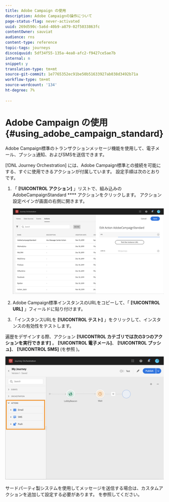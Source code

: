 ```yaml
---
title: Adobe Campaign の使用
description: Adobe Campaignの操作について
page-status-flag: never-activated
uuid: 269d590c-5a6d-40b9-a879-02f5033863fc
contentOwner: sauviat
audience: rns
content-type: reference
topic-tags: journeys
discoiquuid: 5df34f55-135a-4ea8-afc2-f9427ce5ae7b
internal: n
snippet: y
translation-type: tm+mt
source-git-commit: 1e7765352ec91be50b51633927ab038d3492b71a
workflow-type: tm+mt
source-wordcount: '134'
ht-degree: 7%

---
```



# Adobe Campaign の使用 {#using_adobe_campaign_standard}

Adobe Campaign標準のトランザクションメッセージ機能を使用して、電子メール、プッシュ通知、およびSMSを送信できます。

[!DNL Journey Orchestration] には、Adobe Campaign標準との接続を可能にする、すぐに使用できるアクションが付属しています。 設定手順は次のとおりです。

1. 「 **[!UICONTROL アクション]** 」リストで、組み込みのAdobeCampaignStandard **** アクションをクリックします。 アクション設定ペインが画面の右側に開きます。

   ![](../assets/actioncampaign.png)

1. Adobe Campaign標準インスタンスのURLをコピーして、「 **[!UICONTROL URL]** 」フィールドに貼り付けます。

1. 「インスタンスURLを **[!UICONTROL テスト]** 」をクリックして、インスタンスの有効性をテストします。

遍歴をデザインする際、アクション **[!UICONTROL カテゴリでは次の3つのアクションを実行できます]** 。 **[!UICONTROL 電子メール]**、 **[!UICONTROL プッシュ]**、 **[!UICONTROL SMS]** (を参照 [](../building-journeys/using-adobe-campaign-actions.md))。

![](../assets/journey58.png)

サードパーティ製システムを使用してメッセージを送信する場合は、カスタムアクションを追加して設定する必要があります。 [](../action/about-custom-action-configuration.md)を参照してください。
